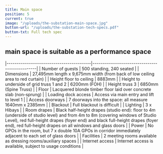 ```yaml
---
title: Main space
position: 5
current: true
image: "/uploads/the-substation-main-space.jpg"
button-url: "/uploads/the-substation-tech-specs.pdf"
button-txt: Full tech spec
---
```


## main space is suitable as a performance space

|-------------------------------------------|-------------------------------------------------|
| Number of guests | 500 standing, 240 seated |
| Dimensions | 27,495mm length x 9,675mm width (from back of low ceiling area to red curtain) |
| Height floor to ceiling | 8883mm |
| Height to underside of grid truss 1 and 2 | 6200mm (FOH) |
| Height truss 3 | 6850mm (Spine Truss) |
| Floor | Lacquered blonde timber floor laid over concrete slab (non-sprung) |
| Loading dock access | Access via main entry and lift to level 1 |
| Access doorways | 7 doorways into the space: all measure 1640mm x 2385mm |
| Blackout | Full blackout is difficult |
| Lighting | 3 x Hibays |
| Room drapes | Black half-height drapes (studio end): floor to 4m (underside of studio level) and from 4m to 8m (covering windows of Studio Level), red full-height drapes (foyer end) and black full-height drapes (foyer end), red full-height drapes on all windows and glass doors |
| Power | No GPOs in the room, but 7 x double 10A GPOs in corridor immediately adjacent to each set of glass doors |
| Facilities | 2 meeting rooms available as dressing rooms/auxiliary spaces |
| Internet access | Internet access is available, subject to usage conditions |
